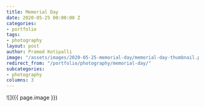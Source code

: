 ```yaml
---
title: Memorial Day
date: 2020-05-25 00:00:00 Z
categories:
- portfolio
tags:
- photography
layout: post
author: Pramod Kotipalli
image: "/assets/images/2020-05-25-memorial-day/memorial-day-thumbnail.png"
redirect_from: "/portfolio/photography/memorial-day/"
subcategories:
- photography
columns: 3
---
```


![]({{ page.image }})
